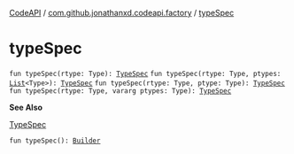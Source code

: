 [CodeAPI](../index.md) / [com.github.jonathanxd.codeapi.factory](index.md) / [typeSpec](.)

# typeSpec

`fun typeSpec(rtype: Type): `[`TypeSpec`](../com.github.jonathanxd.codeapi.base/-type-spec/index.md)
`fun typeSpec(rtype: Type, ptypes: `[`List`](https://kotlinlang.org/api/latest/jvm/stdlib/kotlin.collections/-list/index.html)`<Type>): `[`TypeSpec`](../com.github.jonathanxd.codeapi.base/-type-spec/index.md)
`fun typeSpec(rtype: Type, ptype: Type): `[`TypeSpec`](../com.github.jonathanxd.codeapi.base/-type-spec/index.md)
`fun typeSpec(rtype: Type, vararg ptypes: Type): `[`TypeSpec`](../com.github.jonathanxd.codeapi.base/-type-spec/index.md)

**See Also**

[TypeSpec](../com.github.jonathanxd.codeapi.base/-type-spec/index.md)

`fun typeSpec(): `[`Builder`](../com.github.jonathanxd.codeapi.base/-type-spec/-builder/index.md)
